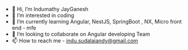 - 👋 Hi, I’m Indumathy JayGanesh
- 👀 I’m interested in coding
- 🌱 I’m currently learning Angular, NestJS, SpringBoot , NX, Micro front end - mfe
- 💞️ I’m looking to collaborate on Angular developing Team
- 📫 How to reach me - indu.sudalaiandy@gmail.com

<!---
indumathyj/indumathyj is a ✨ special ✨ repository because its `README.md` (this file) appears on your GitHub profile.
You can click the Preview link to take a look at your changes.
--->
